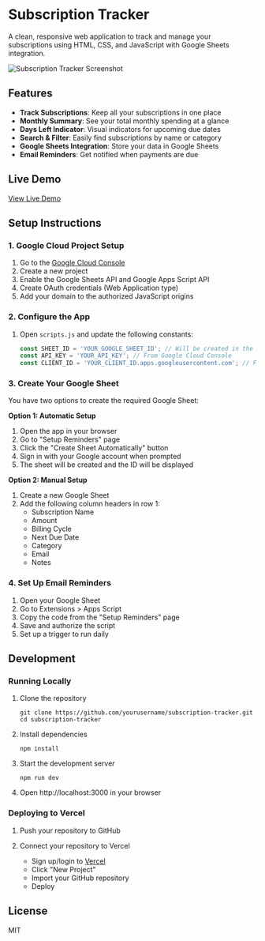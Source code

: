 # Subscription Tracker

A clean, responsive web application to track and manage your subscriptions using HTML, CSS, and JavaScript with Google Sheets integration.

![Subscription Tracker Screenshot](ui-prototype/screenshot.png)

## Features

- **Track Subscriptions**: Keep all your subscriptions in one place
- **Monthly Summary**: See your total monthly spending at a glance
- **Days Left Indicator**: Visual indicators for upcoming due dates
- **Search & Filter**: Easily find subscriptions by name or category
- **Google Sheets Integration**: Store your data in Google Sheets
- **Email Reminders**: Get notified when payments are due

## Live Demo

[View Live Demo](https://subscription-tracker.vercel.app)

## Setup Instructions

### 1. Google Cloud Project Setup

1. Go to the [Google Cloud Console](https://console.cloud.google.com/)
2. Create a new project
3. Enable the Google Sheets API and Google Apps Script API
4. Create OAuth credentials (Web Application type)
5. Add your domain to the authorized JavaScript origins

### 2. Configure the App

1. Open `scripts.js` and update the following constants:
   ```javascript
   const SHEET_ID = 'YOUR_GOOGLE_SHEET_ID'; // Will be created in the next step
   const API_KEY = 'YOUR_API_KEY'; // From Google Cloud Console
   const CLIENT_ID = 'YOUR_CLIENT_ID.apps.googleusercontent.com'; // From OAuth credentials
   ```

### 3. Create Your Google Sheet

You have two options to create the required Google Sheet:

**Option 1: Automatic Setup**
1. Open the app in your browser
2. Go to "Setup Reminders" page
3. Click the "Create Sheet Automatically" button
4. Sign in with your Google account when prompted
5. The sheet will be created and the ID will be displayed

**Option 2: Manual Setup**
1. Create a new Google Sheet
2. Add the following column headers in row 1:
   - Subscription Name
   - Amount
   - Billing Cycle
   - Next Due Date
   - Category
   - Email
   - Notes

### 4. Set Up Email Reminders

1. Open your Google Sheet
2. Go to Extensions > Apps Script
3. Copy the code from the "Setup Reminders" page
4. Save and authorize the script
5. Set up a trigger to run daily

## Development

### Running Locally

1. Clone the repository
   ```
   git clone https://github.com/yourusername/subscription-tracker.git
   cd subscription-tracker
   ```

2. Install dependencies
   ```
   npm install
   ```

3. Start the development server
   ```
   npm run dev
   ```

4. Open http://localhost:3000 in your browser

### Deploying to Vercel

1. Push your repository to GitHub

2. Connect your repository to Vercel
   - Sign up/login to [Vercel](https://vercel.com)
   - Click "New Project"
   - Import your GitHub repository
   - Deploy

## License

MIT 